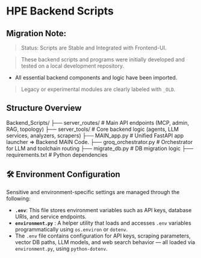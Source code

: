 # HPE Backend Scripts

## Migration Note:

> Status: Scripts are Stable and Integrated with Frontend-UI.

> These backend scripts and programs were initially developed and tested on a local development repository.

-   All essential backend components and logic have been imported.

> Legacy or experimental modules are clearly labeled with `_OLD`.

## Structure Overview

Backend_Scripts/
├── server_routes/ # Main API endpoints (MCP, admin, RAG, topology)
├── server_tools/ # Core backend logic (agents, LLM services, analyzers, scrapers)
├── MAIN_app.py # Unified FastAPI app launcher => Backend MAIN Code.
├── groq_orchestrator.py # Orchestrator for LLM and toolchain routing
├── migrate_db.py # DB migration logic
├── requirements.txt # Python dependencies

## 🛠️ Environment Configuration

Sensitive and environment-specific settings are managed through the following:

-   **`.env`**: This file stores environment variables such as API keys, database URIs, and service endpoints.
-   **`environment.py`** : A helper utility that loads and accesses `.env` variables programmatically using `os.environ` or `dotenv`.
-   The `.env` file contains configuration for API keys, scraping parameters, vector DB paths, LLM models, and web search behavior — all loaded via `environment.py`, using `python-dotenv`.
